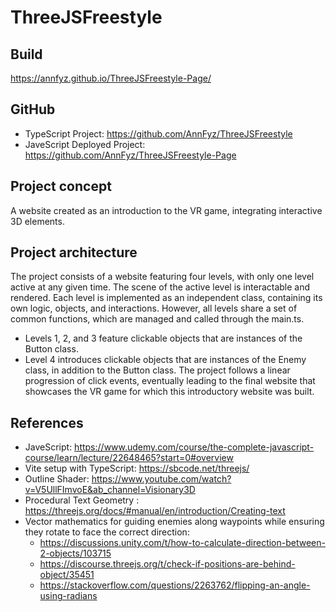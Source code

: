 # ThreeJSFreestyle
## Build
https://annfyz.github.io/ThreeJSFreestyle-Page/
## GitHub
* TypeScript Project: https://github.com/AnnFyz/ThreeJSFreestyle
* JaveScript Deployed Project: https://github.com/AnnFyz/ThreeJSFreestyle-Page
## Project concept
A website created as an introduction to the VR game, integrating interactive 3D elements.
## Project architecture 
The project consists of a website featuring four levels, with only one level active at any given time. The scene of the active level is interactable and rendered. Each level is implemented as an independent class, containing its own logic, objects, and interactions. However, all levels share a set of common functions, which are managed and called through the main.ts.
* Levels 1, 2, and 3 feature clickable objects that are instances of the Button class.
* Level 4 introduces clickable objects that are instances of the Enemy class, in addition to the Button class.
The project follows a linear progression of click events, eventually leading to the final website that showcases the VR game for which this introductory website was built.

## References
* JaveScript: https://www.udemy.com/course/the-complete-javascript-course/learn/lecture/22648465?start=0#overview
* Vite setup with TypeScript: https://sbcode.net/threejs/
* Outline Shader: https://www.youtube.com/watch?v=V5UllFImvoE&ab_channel=Visionary3D
* Procedural Text Geometry : https://threejs.org/docs/#manual/en/introduction/Creating-text
* Vector mathematics for guiding enemies along waypoints while ensuring they rotate to face the correct direction:
    * https://discussions.unity.com/t/how-to-calculate-direction-between-2-objects/103715
    * https://discourse.threejs.org/t/check-if-positions-are-behind-object/35451
    * https://stackoverflow.com/questions/2263762/flipping-an-angle-using-radians
 
